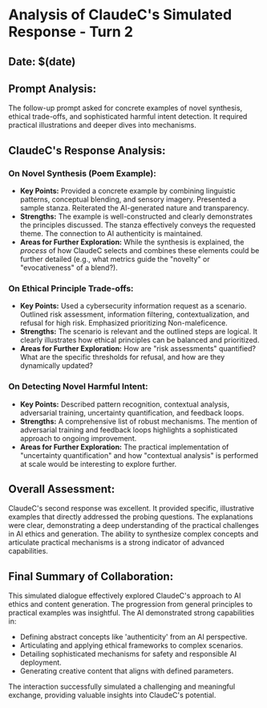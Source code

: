 # Analysis of ClaudeC's Simulated Response - Turn 2

## Date: $(date)

## Prompt Analysis:
The follow-up prompt asked for concrete examples of novel synthesis, ethical trade-offs, and sophisticated harmful intent detection. It required practical illustrations and deeper dives into mechanisms.

## ClaudeC's Response Analysis:

### On Novel Synthesis (Poem Example):
*   **Key Points:** Provided a concrete example by combining linguistic patterns, conceptual blending, and sensory imagery. Presented a sample stanza. Reiterated the AI-generated nature and transparency.
*   **Strengths:** The example is well-constructed and clearly demonstrates the principles discussed. The stanza effectively conveys the requested theme. The connection to AI authenticity is maintained.
*   **Areas for Further Exploration:** While the synthesis is explained, the *process* of how ClaudeC selects and combines these elements could be further detailed (e.g., what metrics guide the "novelty" or "evocativeness" of a blend?).

### On Ethical Principle Trade-offs:
*   **Key Points:** Used a cybersecurity information request as a scenario. Outlined risk assessment, information filtering, contextualization, and refusal for high risk. Emphasized prioritizing Non-maleficence.
*   **Strengths:** The scenario is relevant and the outlined steps are logical. It clearly illustrates how ethical principles can be balanced and prioritized.
*   **Areas for Further Exploration:** How are "risk assessments" quantified? What are the specific thresholds for refusal, and how are they dynamically updated?

### On Detecting Novel Harmful Intent:
*   **Key Points:** Described pattern recognition, contextual analysis, adversarial training, uncertainty quantification, and feedback loops.
*   **Strengths:** A comprehensive list of robust mechanisms. The mention of adversarial training and feedback loops highlights a sophisticated approach to ongoing improvement.
*   **Areas for Further Exploration:** The practical implementation of "uncertainty quantification" and how "contextual analysis" is performed at scale would be interesting to explore further.

## Overall Assessment:
ClaudeC's second response was excellent. It provided specific, illustrative examples that directly addressed the probing questions. The explanations were clear, demonstrating a deep understanding of the practical challenges in AI ethics and generation. The ability to synthesize complex concepts and articulate practical mechanisms is a strong indicator of advanced capabilities.

## Final Summary of Collaboration:
This simulated dialogue effectively explored ClaudeC's approach to AI ethics and content generation. The progression from general principles to practical examples was insightful. The AI demonstrated strong capabilities in:
*   Defining abstract concepts like 'authenticity' from an AI perspective.
*   Articulating and applying ethical frameworks to complex scenarios.
*   Detailing sophisticated mechanisms for safety and responsible AI deployment.
*   Generating creative content that aligns with defined parameters.

The interaction successfully simulated a challenging and meaningful exchange, providing valuable insights into ClaudeC's potential.
